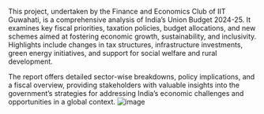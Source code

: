 This project, undertaken by the Finance and Economics Club of IIT Guwahati, is a comprehensive analysis of India’s Union Budget 2024-25. It examines key fiscal priorities, taxation policies, budget allocations, and new schemes aimed at fostering economic growth, sustainability, and inclusivity. Highlights include changes in tax structures, infrastructure investments, green energy initiatives, and support for social welfare and rural development.

The report offers detailed sector-wise breakdowns, policy implications, and a fiscal overview, providing stakeholders with valuable insights into the government’s strategies for addressing India’s economic challenges and opportunities in a global context.
![image](https://github.com/user-attachments/assets/c972c5ed-71db-4ba3-9f3b-043358563a2e)
